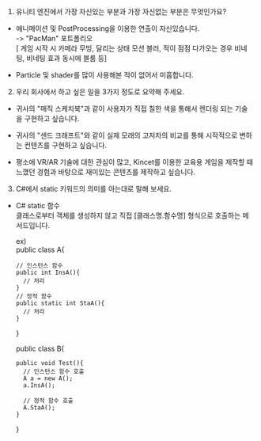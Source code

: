 1. 유니티 엔진에서 가장 자신있는 부분과 가장 자신없는 부분은 무엇인가요?

  * 애니메이션 및 PostProcessing을 이용한 연출이 자신있습니다.         
     -> "PacMan" 포트폴리오      
      [ 게임 시작 시 카메라 무빙, 달리는 상태 모션 블러, 적이 점점 다가오는 경우 비네팅, 비네팅 효과 동시에 블룸 등]
  
  * Particle 및 shader를 많이 사용해본 적이 없어서 미흡합니다.                                               
            


            
2. 우리 회사에서 하고 싶은 일을 3가지 정도로 요약해 주세요.

  * 귀사의 "매직 스케치북"과 같이 사용자가 직접 칠한 색을 통해서 렌더링 되는 기술을 구현하고 싶습니다.
        
  * 귀사의 "샌드 크래프트"와 같이 실제 모래의 고저차의 비교를 통해 시작적으로 변하는 컨텐츠를 구현하고 싶습니다.
  
  * 평소에 VR/AR 기술에 대한 관심이 많고, Kincet를 이용한 교육용 게임을 제작할 때 느꼈던 경험과 바탕으로 재미있는 콘텐츠를 제작하고 싶습니다.
  
  
  
  
3. C#에서 static 키워드의 의미를 아는대로 말해 보세요.
  
  * C# static 함수  
    클래스로부터 객체를 생성하지 않고 직접 [클래스명.함수명] 형식으로 호출하는 메서드입니다.
    
    ex)   
      public class A{
      
        // 인스턴스 함수
        public int InsA(){
          // 처리
        }
        // 정적 함수
        public static int StaA(){
          // 처리
        }
      }
         
      public class B{      
      
        public void Test(){      
          // 인스턴스 함수 호출
          A a = new A();
          a.InsA();
          
          // 정적 함수 호출
          A.StaA();
        }         
      }
      
